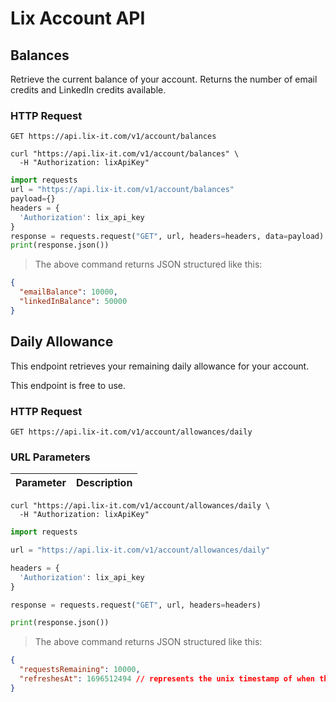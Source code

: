 # Lix Account API

## Balances

Retrieve the current balance of your account. Returns the number of email credits and LinkedIn credits available.

### HTTP Request

`GET https://api.lix-it.com/v1/account/balances`


```shell
curl "https://api.lix-it.com/v1/account/balances" \
  -H "Authorization: lixApiKey"
```

```python
import requests
url = "https://api.lix-it.com/v1/account/balances"
payload={}
headers = {
  'Authorization': lix_api_key
}
response = requests.request("GET", url, headers=headers, data=payload)
print(response.json())
```

> The above command returns JSON structured like this:

```json
{
  "emailBalance": 10000,
  "linkedInBalance": 50000
}
```

## Daily Allowance

This endpoint retrieves your remaining daily allowance for your account.

<aside class="notice">
This endpoint is free to use.
</aside>

### HTTP Request

`GET https://api.lix-it.com/v1/account/allowances/daily`

### URL Parameters

Parameter | Description
--------- | -----------

```shell
curl "https://api.lix-it.com/v1/account/allowances/daily \
  -H "Authorization: lixApiKey"
```

```python
import requests

url = "https://api.lix-it.com/v1/account/allowances/daily"

headers = {
  'Authorization': lix_api_key
}

response = requests.request("GET", url, headers=headers)

print(response.json())
```

> The above command returns JSON structured like this:

```json
{
  "requestsRemaining": 10000,
  "refreshesAt": 1696512494 // represents the unix timestamp of when the daily allowance will refresh
}
```
